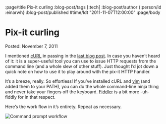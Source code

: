 :page/title Pix-it curling
:blog-post/tags [:tech]
:blog-post/author {:person/id :einarwh}
:blog-post/published #time/ldt "2011-11-07T12:00:00"
:page/body

# Pix-it curling

Posted: November 7, 2011

I mentioned [cURL](http://curl.haxx.se/) in passing in the [last blog post](/blog-posts/bix-it-pix-it-in-the-browser/). In case you haven’t heard of it: it is a super-useful tool you can use to issue HTTP requests from the command line (and a whole slew of other stuff). Just thought I’d jot down a quick note on how to use it to play around with the pix-it HTTP handler.

It’s a breeze, really. So effortless! If you’ve installed cURL and [vim](http://www.vim.org/) (and added them to your PATH), you can do the whole command-line ninja thing and never take your fingers off the keyboard. [Fiddler](http://www.fiddler2.com/fiddler2/) is a bit more -uh- fiddly for in that respect.

Here’s the work flow in it’s entirety. Repeat as necessary.

![Command prompt workflow](/images/command-prompt-workflow.png)
